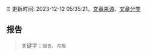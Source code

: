 :alarm_clock: 更新时间: 2023-12-12 05:35:21。[文章来源](/README.md)、[文章分类](/TAGS.md)

## 报告


> 关键字：`报告`、`月报`



